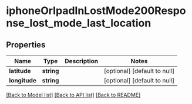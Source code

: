 # iphoneOrIpadInLostMode200Response_lost_mode_last_location

## Properties
Name | Type | Description | Notes
------------ | ------------- | ------------- | -------------
**latitude** | **string** |  | [optional] [default to null]
**longitude** | **string** |  | [optional] [default to null]

[[Back to Model list]](../README.md#documentation-for-models) [[Back to API list]](../README.md#documentation-for-api-endpoints) [[Back to README]](../README.md)


